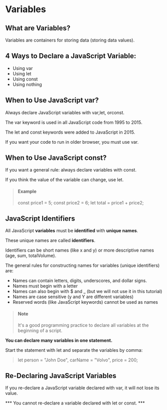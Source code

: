# Variables

## What are Variables?

Variables are containers for storing data (storing data values).


## 4 Ways to Declare a JavaScript Variable:
- Using var
- Using let
- Using const
- Using nothing


## When to Use JavaScript var?

Always declare JavaScript variables with var,let, orconst.

The var keyword is used in all JavaScript code from 1995 to 2015.

The let and const keywords were added to JavaScript in 2015.

If you want your code to run in older browser, you must use var.


## When to Use JavaScript const?

If you want a general rule: always declare variables with const.

If you think the value of the variable can change, use let.

> #### Example
> const price1 = 5;
> const price2 = 6;
> let total = price1 + price2;


## JavaScript Identifiers

All JavaScript **variables** must be **identified** with **unique names**.

These unique names are called **identifiers**.

Identifiers can be short names (like x and y) or more descriptive names (age, sum, totalVolume).

The general rules for constructing names for variables (unique identifiers) are:

- Names can contain letters, digits, underscores, and dollar signs.
- Names must begin with a letter
- Names can also begin with $ and _ (but we will not use it in this tutorial)
- Names are case sensitive (y and Y are different variables)
- Reserved words (like JavaScript keywords) cannot be used as names


> #### Note
> It's a good programming practice to declare all variables at the beginning of a script.


**You can declare many variables in one statement.**

Start the statement with let and separate the variables by comma:

>	let person = "John Doe", carName = "Volvo", price = 200; 



## Re-Declaring JavaScript Variables

If you re-declare a JavaScript variable declared with var, it will not lose its value.

*** You cannot re-declare a variable declared with let or const. ***



